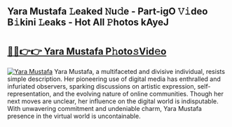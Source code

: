 ## Yara Mustafa 𝙻eaked 𝙽u𝚍e - Part-igO 𝚅𝚒deo B𝚒kini 𝙻eaks - Hot All 𝙿hotos kAyeJ

# <h2><a href="http://ld3i7mk.urlbe.top/?page=Yara+Mustafa">🔗🔗👉👉 Yara Mustafa P𝚑oto𝚜Vid𝚎o</a></h2>

[![Yara Mustafa](https://i.imgur.com/eBuTRDB.gif)](http://ld3i7mk.urlbe.top/?page=Yara+Mustafa)
Yara Mustafa, a multifaceted and divisive individual, resists simple description. Her pioneering use of digital media has enthralled and infuriated observers, sparking discussions on artistic expression, self-representation, and the evolving nature of online communities. Though her next moves are unclear, her influence on the digital world is indisputable. With unwavering commitment and undeniable charm, Yara Mustafa presence in the virtual world is uncontainable.
